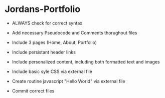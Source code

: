 # Jordans-Portfolio

- ALWAYS check for correct syntax

- Add necessary Pseudocode and Comments thorughout files

- Include 3 pages (Home, About, Portfolio)

- Include persistant header links

- Include personalized content, including both formatted text and images

- Include basic syle CSS via external file

- Create routine javascript "Hello World" via external file

- Commit correct files
